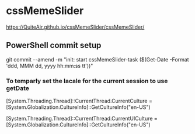 # cssMemeSlider

https://QuiteAir.github.io/cssMemeSlider/cssMemeSlider/

## PowerShell commit setup

git commit --amend -m "init: start cssMemeSlider-task ($(Get-Date -Format 'ddd, MMM dd, yyyy hh:mm:ss tt'))"

### To temparly set the lacale for the current session to use getDate

[System.Threading.Thread]::CurrentThread.CurrentCulture = [System.Globalization.CultureInfo]::GetCultureInfo("en-US")

[System.Threading.Thread]::CurrentThread.CurrentUICulture = [System.Globalization.CultureInfo]::GetCultureInfo("en-US")
